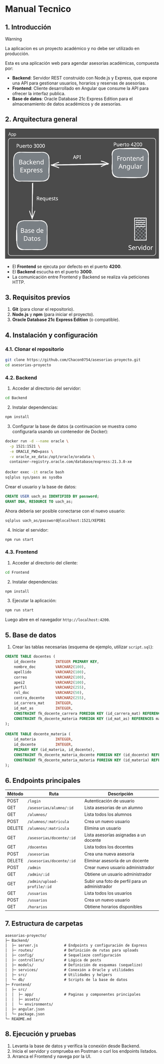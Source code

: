 # Manual Tecnico

## 1. Introducción

> [!WARNING]
> La aplicacion es un proyecto académico y no debe ser utilizado en producción.

Esta es una aplicación web para agendar asesorías académicas, compuesta por:

* **Backend**: Servidor REST construido con Node.js y Express, que expone una API para gestionar usuarios, horarios y reservas de asesorías.
* **Frontend**: Cliente desarrollado en Angular que consume la API para ofrecer la interfaz publica.
* **Base de datos**: Oracle Database 21c Express Edition para el almacenamiento de datos académicos y de asesorías.

## 2. Arquitectura general

![App](./img/app.svg)

* El **Frontend** se ejecuta por defecto en el puerto **4200**.
* El **Backend** escucha en el puerto **3000**.
* La comunicación entre Frontend y Backend se realiza vía peticiones HTTP.

## 3. Requisitos previos

1. **Git** (para clonar el repositorio).
2. **Node.js** y **npm** (para iniciar el proyecto).
3. **Oracle Database 21c Express Edition** (o compatible).

## 4. Instalación y configuración

### 4.1. Clonar el repositorio

```bash
git clone https://github.com/Chacon0754/asesorias-proyecto.git
cd asesorias-proyecto
```

### 4.2. Backend

1. Acceder al directorio del servidor:

```bash
cd Backend
```

2. Instalar dependencias:

```bash
npm install
```

3. Configurar la base de datos (a continuacion se muestra como configurarla usando un contenedor de Docker):

```sh
docker run -d --name oracle \
  -p 1521:1521 \
  -e ORACLE_PWD=pass \
  -v oracle_xe_data:/opt/oracle/oradata \
  container-registry.oracle.com/database/express:21.3.0-xe

docker exec -it oracle bash
sqlplus sys/pass as sysdba
```

Crear el usuario y la base de datos:

```sql
CREATE USER uach_as IDENTIFIED BY password;
GRANT DBA, RESOURCE TO uach_as;
```

Ahora deberia ser posible conectarse con el nuevo usuario:

```sh
sqlplus uach_as/password@localhost:1521/XEPDB1
```


4. Iniciar el servidor:

```bash
npm run start
```

### 4.3. Frontend

1. Acceder al directorio del cliente:

```bash
cd Frontend
```

2. Instalar dependencias:

```bash
npm install
```

3. Ejecutar la aplicación:

```bash
npm run start
```

Luego abre en el navegador `http://localhost:4200`.

## 5. Base de datos

1. Crear las tablas necesarias (esquema de ejemplo, utilizar `script.sql`):

```sql
CREATE TABLE docentes (
    id_docente         INTEGER PRIMARY KEY,
    nombre_doc         VARCHAR2(100),
    apellido           VARCHAR2(100),
    correo             VARCHAR2(100),
    apei2              VARCHAR2(100),
    perfil             VARCHAR2(255),
    rol_doc            VARCHAR2(50),
    contra_docente     VARCHAR2(255),
    id_carrera_mat     INTEGER,
    id_mat_as          INTEGER,
    CONSTRAINT fk_docente_carrera FOREIGN KEY (id_carrera_mat) REFERENCES carrera(id_carrera) ON DELETE SET NULL,
    CONSTRAINT fk_docente_materia FOREIGN KEY (id_mat_as) REFERENCES materias(id_materia) ON DELETE SET NULL
);

CREATE TABLE docente_materia (
    id_materia         INTEGER,
    id_docente         INTEGER,
    PRIMARY KEY (id_materia, id_docente),
    CONSTRAINT fk_docente_materia_docente FOREIGN KEY (id_docente) REFERENCES docentes(id_docente),
    CONSTRAINT fk_docente_materia_materia FOREIGN KEY (id_materia) REFERENCES materias(id_materia)
);

```

## 6. Endpoints principales

| Método | Ruta                        | Descripción                                    |
| ------ | --------------------------- | ---------------------------------------------- |
| POST   | `/login`                    | Autenticación de usuario                       |
| GET    | `/asesorias/alumno/:id`     | Lista asesorias de un alumno                   |
| GET    | `/alumnos/`                 | Lista todos los alumnos                        |
| POST   | `/alumnos/:matricula`       | Crea un nuevo usuario                          |
| DELETE | `/alumnos/:matricula`       | Elimina un usuario                             |
| GET    | `/asesorias/docente/:id`    | Lista asesorías asignadas a un docente         |
| GET    | `/docentes`                 | Lista todos los docentes                       |
| POST   | `/asesorias`                | Crea una nueva asesoria                        |
| DELETE | `/asesorias/docente/:id`    | Eliminar asesoría de un docente                |
| POST   | `/admin`                    | Crear nuevo usuario administrador              |
| GET    | `/admin/:id`                | Obtiene un usuario administrador               |
| GET    | `/admin/upload-profile/:id` | Subir una foto de perfil para un administrador |
| GET    | `/usuarios`                 | Lista todos los usuarios                       |
| POST   | `/usuarios`                 | Crea un nuevo usuario                          |
| GET    | `/horarios`                 | Obtiene horarios disponibles                   |

## 7. Estructura de carpetas

```
asesorias-proyecto/
├─ Backend/
│  ├─ server.js            # Endpoints y configuración de Express
│  ├─ routes/              # Definición de rutas para uploads
│  ├─ config/              # Sequelieze configuración
│  ├─ controllers/         # Lógica de posts
│  ├─ models/              # Definición de esquemas (sequelize)
│  ├─ services/            # Conexión a Oracle y utilidades
│  ├─ src/                 # Utilidades y helpers
│  └─ db/                  # Scripts de la base de datos
├─ Frontend/
│  ├─ src/
│  │  ├─ app/              # Paginas y componentes principales
│  │  ├─ assets/
│  │  └─ environments/
│  ├─ angular.json
│  └─ package.json
└─ README.md
```

## 8. Ejecución y pruebas

1. Levanta la base de datos y verifica la conexión desde Backend.
2. Inicia el servidor y comprueba en Postman o curl los endpoints listados.
3. Arranca el Frontend y navega por la UI.

